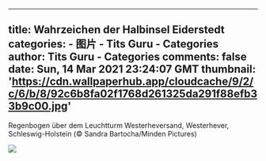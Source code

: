 
---
title: Wahrzeichen der Halbinsel Eiderstedt
categories: 
    - 图片
    - Tits Guru - Categories
author: Tits Guru - Categories
comments: false
date: Sun, 14 Mar 2021 23:24:07 GMT
thumbnail: 'https://cdn.wallpaperhub.app/cloudcache/9/2/c/6/b/8/92c6b8fa02f1768d261325da291f88efb33b9c00.jpg'
---

<div>   
<p>Regenbogen über dem Leuchtturm Westerheversand, Westerhever, Schleswig-Holstein (© Sandra Bartocha/Minden Pictures)</p><img src="https://cdn.wallpaperhub.app/cloudcache/9/2/c/6/b/8/92c6b8fa02f1768d261325da291f88efb33b9c00.jpg" referrerpolicy="no-referrer">  
</div>
            